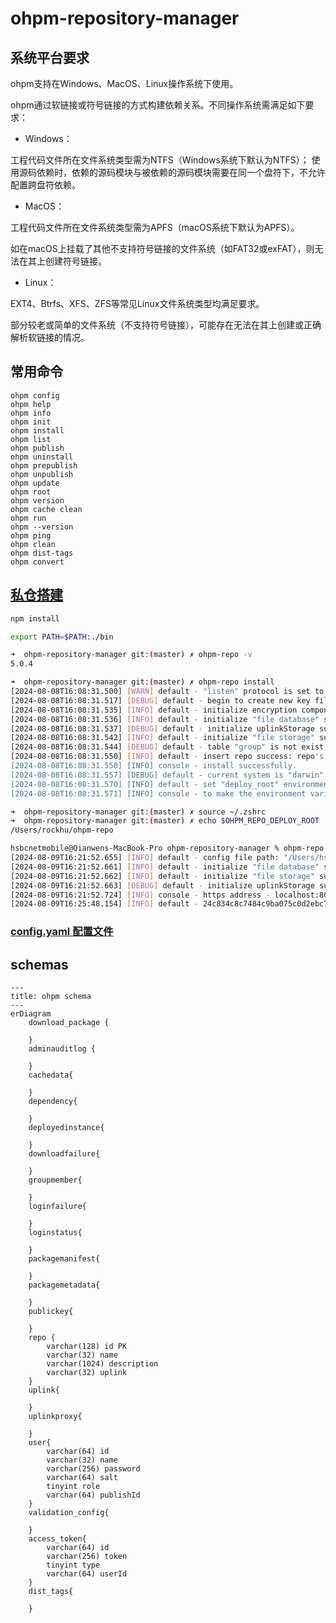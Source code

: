 # ohpm-repository-manager    

## 系统平台要求    
ohpm支持在Windows、MacOS、Linux操作系统下使用。

ohpm通过软链接或符号链接的方式构建依赖关系。不同操作系统需满足如下要求：

- Windows：

工程代码文件所在文件系统类型需为NTFS（Windows系统下默认为NTFS）；
使用源码依赖时，依赖的源码模块与被依赖的源码模块需要在同一个盘符下，不允许配置跨盘符依赖。
- MacOS：

工程代码文件所在文件系统类型需为APFS（macOS系统下默认为APFS）。

如在macOS上挂载了其他不支持符号链接的文件系统（如FAT32或exFAT），则无法在其上创建符号链接。

- Linux：

EXT4、Btrfs、XFS、ZFS等常见Linux文件系统类型均满足要求。

部分较老或简单的文件系统（不支持符号链接），可能存在无法在其上创建或正确解析软链接的情况。

## 常用命令        
```dotnetcli
ohpm config
ohpm help
ohpm info
ohpm init
ohpm install
ohpm list
ohpm publish
ohpm uninstall
ohpm prepublish
ohpm unpublish
ohpm update
ohpm root
ohpm version
ohpm cache clean
ohpm run
ohpm --version
ohpm ping
ohpm clean
ohpm dist-tags
ohpm convert
```


## [私仓搭建](https://developer.huawei.com/consumer/cn/doc/harmonyos-guides-V5/ide-ohpm-repo-0000001749596668-V5)    


```bash
npm install
```

```bash
export PATH=$PATH:./bin
```


```bash
➜  ohpm-repository-manager git:(master) ✗ ohpm-repo -v
5.0.4
```

```bash
➜  ohpm-repository-manager git:(master) ✗ ohpm-repo install
[2024-08-08T16:08:31.500] [WARN] default - "listen" protocol is set to 'http' in "config.yaml" file, which is insecure, advise to use the more secure 'https' protocol instead.
[2024-08-08T16:08:31.517] [DEBUG] default - begin to create new key files.
[2024-08-08T16:08:31.535] [INFO] default - initialize encryption component successfully.
[2024-08-08T16:08:31.536] [INFO] default - initialize "file database" successfully.
[2024-08-08T16:08:31.537] [DEBUG] default - initialize uplinkStorage successfully.
[2024-08-08T16:08:31.542] [INFO] default - initialize "file storage" successfully.
[2024-08-08T16:08:31.544] [DEBUG] default - table "group" is not exist, "group" table has been merged into "group_member" table, the current time is "Thu Aug 08 2024 16:08:31 GMT+0800 (中国标准时间)".
[2024-08-08T16:08:31.550] [INFO] default - insert repo success: repo's id is a9c5e43bf5a140359d1ac99536e0d09a.
[2024-08-08T16:08:31.550] [INFO] console - install successfully.
[2024-08-08T16:08:31.557] [DEBUG] default - current system is "darwin" and configPath is ".zshrc".
[2024-08-08T16:08:31.570] [INFO] default - set "deploy_root" environment variables successfully: "OHPM_REPO_DEPLOY_ROOT = /Users/rockhu/ohpm-repo".
[2024-08-08T16:08:31.571] [INFO] console - to make the environment variables of "deploy_root" take effect, please run the refresh command: "source ~/.zshrc " or ". ~/.zshrc".
```

```bash
➜  ohpm-repository-manager git:(master) ✗ source ~/.zshrc
➜  ohpm-repository-manager git:(master) ✗ echo $OHPM_REPO_DEPLOY_ROOT
/Users/rockhu/ohpm-repo
```


```bash
hsbcnetmobile@Qianwens-MacBook-Pro ohpm-repository-manager % ohpm-repo start
[2024-08-09T16:21:52.655] [INFO] default - config file path: "/Users/hsbcnetmobile/ohpm-repo/conf/config.yaml".
[2024-08-09T16:21:52.661] [INFO] default - initialize "file database" successfully.
[2024-08-09T16:21:52.662] [INFO] default - initialize "file storage" successfully.
[2024-08-09T16:21:52.663] [DEBUG] default - initialize uplinkStorage successfully.
[2024-08-09T16:21:52.724] [INFO] console - https address - localhost:8088 - ohpm-repo/5.0.4.
[2024-08-09T16:25:48.154] [INFO] default - 24c834c8c7484c9ba075c0d2ebc7ba3b login success unlock user.
```

### [config.yaml  配置文件](https://developer.huawei.com/consumer/cn/doc/harmonyos-guides-V5/ide-ohpm-repo-configuration-0000001796516529-V5)


## schemas  


```mermaid
---
title: ohpm schema
---
erDiagram
    download_package {

    }
    adminauditlog {

    }
    cachedata{

    }
    dependency{

    }
    deployedinstance{

    }
    downloadfailure{

    }
    groupmember{

    }
    loginfailure{

    }
    loginstatus{

    }
    packagemanifest{

    }
    packagemetadata{

    }
    publickey{

    }
    repo {
        varchar(128) id PK
        varchar(32) name
        varchar(1024) description
        varchar(32) uplink
    }
    uplink{

    }
    uplinkproxy{

    }
    user{
        varchar(64) id
        varchar(32) name
        varchar(256) password
        varchar(64) salt
        tinyint role
        varchar(64) publishId
    }
    validation_config{

    }
    access_token{
        varchar(64) id
        varchar(256) token
        tinyint type
        varchar(64) userId
    }
    dist_tags{

    }
```

```bash

```
